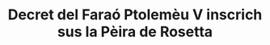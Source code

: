 ---
layout: quote
permalink: /oc/
langtag: oc
type: modern
script: Latn
langName: Occitan
englishLangName: Occitan
title: Decret del Faraó Ptolemèu V inscrich sus la Pèira de Rosetta
quote: Las còpias d'aqueste Decret seràn gravadas en ieroglifs, demòtics, e grèc sus las plachas de basalt e plaçadas dins los temples de primièra, segonda, e tresena òrdre còsta la estatua de Ptolemèu, lo dieu viu per sempre.
reference: Decrets de Ptolemèu V sus la Pèira de Rosetta, 196 B.C., British Museum.
imageAlt: Moneda amb la cara de Ptolemèu V
selectAriaLabel: Selecciona una lenga
buttonRandom: Aleatòri
direction: ltr
---